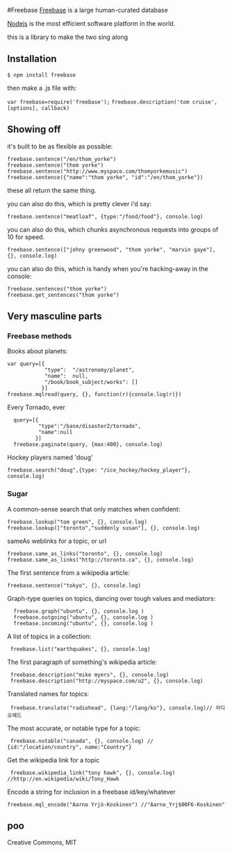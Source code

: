 #Freebase
[Freebase](http://freebase.com/) is a large human-curated database

[Nodejs](http://nodejs.org/) is the most efficient software platform in the world.

this is a library to make the two sing along


## Installation

    $ npm install freebase

then make a .js file with:

   `var freebase=require('freebase');`
   `freebase.description('tom cruise', [options], callback)`

## Showing off

it's built to be as flexible as possible:

    freebase.sentence("/en/thom_yorke")
    freebase.sentence("thom yorke")
    freebase.sentence("http://www.myspace.com/thomyorkemusic")
    freebase.sentence({"name":"thom yorke", "id":"/en/thom_yorke"})
these all return the same thing.

you can also do this, which is pretty clever i'd say:

    freebase.sentence("meatloaf", {type:"/food/food"}, console.log)

you can also do this, which chunks asynchronous requests into groups of 10 for speed.

    freebase.sentence(["johny greenwood", "thom yorke", "marvin gaye"], {}, console.log)

you can also do this, which is handy when you're hacking-away in the console:

    freebase.sentences("thom yorke")
    freebase.get_sentences("thom yorke")


## Very masculine parts

### Freebase methods

Books about planets:

    var query=[{
                "type":  "/astronomy/planet",
                "name":  null,
                "/book/book_subject/works": []
               }]​
    freebase.mqlread(query, {}, function(r){console.log(r)})

Every Tornado, ever

      query=[{
              "type":"/base/disaster2/tornado",
              "name":null
             }]
      freebase.paginate(query, {max:400}, console.log)

Hockey players named 'doug'

    freebase.search("doug",{type: "/ice_hockey/hockey_player"}, console.log)


### Sugar

A common-sense search that only matches when confident:

    freebase.lookup("tom green", {}, console.log)
    freebase.lookup(["toronto","suddenly susan"], {}, console.log)

sameAs weblinks for a topic, or url

    freebase.same_as_links("toronto", {}, console.log)
    freebase.same_as_links("http://toronto.ca", {}, console.log)

The first sentence from a wikipedia article:

    freebase.sentence("tokyo", {}, console.log)

Graph-type queries on topics, dancing over tough values and mediators:

      freebase.graph("ubuntu", {}, console.log )
      freebase.outgoing("ubuntu", {}, console.log )
      freebase.incoming("ubuntu", {}, console.log )

A list of topics in a collection:

     freebase.list("earthquakes", {}, console.log)

The first paragraph of something's wikipedia article:

     freebase.description("mike myers", {}, console.log)
     freebase.description("http://myspace.com/u2", {}, console.log)

Translated names for topics:

     freebase.translate("radiohead", {lang:"/lang/ko"}, console.log)// 라디오헤드

The most accurate, or notable type for a topic:

     freebase.notable("canada", {}, console.log) // {id:"/location/country", name:"Country"}

Get the wikipedia link for a topic

     freebase.wikipedia_link("tony hawk", {}, console.log) //http://en.wikipedia/wiki/Tony_Hawk

Encode a string for inclusion in a freebase id/key/whatever

    freebase.mql_encode("Aarno Yrjö-Koskinen") //"Aarno_Yrj$00F6-Koskinen"


## poo
Creative Commons, MIT
